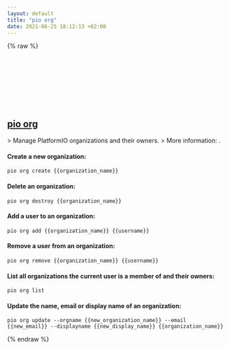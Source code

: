 ```yaml
---
layout: default
title: "pio org"
date: 2021-06-25 18:12:13 +02:00
---
```

{% raw %}
<h2 id="pio-org">
  <a href="/en/common/pio-org.html">pio org</a> <a href="#pio-org"><svg class="icon">
    <use href="/assets/images/unicode_sprite.svg#link" />
  </svg></a>
</h2>
> Manage PlatformIO organizations and their owners.
> More information: <https://docs.platformio.org/en/latest/core/userguide/org/>.

#### Create a new organization:
```shell
pio org create {{organization_name}}
```
#### Delete an organization:
```shell
pio org destroy {{organization_name}}
```
#### Add a user to an organization:
```shell
pio org add {{organization_name}} {{username}}
```
#### Remove a user from an organization:
```shell
pio org remove {{organization_name}} {{username}}
```
#### List all organizations the current user is a member of and their owners:
```shell
pio org list
```
#### Update the name, email or display name of an organization:
```shell
pio org update --orgname {{new_organization_name}} --email {{new_email}} --displayname {{new_display_name}} {{organization_name}}
```
{% endraw %}